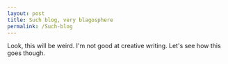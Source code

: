 ```yaml
---
layout: post
title: Such blog, very blagosphere
permalink: /Such-blog
---
```


Look, this will be weird. I'm not good at creative writing. Let's see how this goes though.
